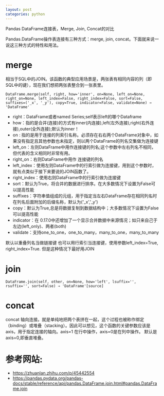 ```yaml
---
layout: post
categories: python
---
```


Pandas DataFrame连接表，Merge, Join, Concat的对比

Pandas.DataFrame操作表连接有三种方式：merge, join, concat。下面就来说一说这三种方式的特性和用法。

# merge
相当于SQL中的JOIN。该函数的典型应用场景是，两张表有相同内容的列（即SQL中的键），现在我们想把两张表整合到一张表里。
```
DataFrame.merge(self, right, how='inner', on=None, left_on=None, right_on=None, left_index=False, right_index=False, sort=False, suffixes=('_x', '_y'), copy=True, indicator=False, validate=None) → 'DataFrame'
```
- right：DataFrame或者named Series;self表示left的哪个Dataframe
- how：指的是合并(连接)的方式有inner(内连接),left(左外连接),right(右外连接),outer(全外连接);默认为inner！
- on : 指的是用于连接的列索引名称。必须存在右右两个DataFrame对象中，如果没有指定且其他参数也未指定，则以两个DataFrame的列名交集做为连接键
- left_on：左则DataFrame中用作连接键的列名;这个参数中左右列名不相同，但代表的含义相同时非常有用。
- right_on：右则DataFrame中用作 连接键的列名
- left_index：使用左则DataFrame中的行索引做为连接键，用到这个参数时，就有点类似于接下来要说的JOIN函数了。
- right_index：使用右则DataFrame中的行索引做为连接键
- sort：默认为True，将合并的数据进行排序。在大多数情况下设置为False可以提高性能
- suffixes：字符串值组成的元组，用于指定当左右DataFrame存在相同列名时在列名后面附加的后缀名称，默认为('_x','_y')
- copy：默认为True,总是将数据复制到数据结构中；大多数情况下设置为False可以提高性能
- indicator：在 0.17.0中还增加了一个显示合并数据中来源情况；如只来自己于左边(left_only)、两者(both)
- validate：支持one_to_one，one_to_many，many_to_one，many_to_many

默认以重叠列名当做链接键
也可以用行索引当连接键，使用参数left_index=True, right_index=True. 但是这种情况下最好用JOIN

# join
```
DataFrame.join(self, other, on=None, how='left', lsuffix='', rsuffix='', sort=False) → 'DataFrame'[source]
```


# concat
concat 轴向连接。就是单纯地把两个表拼在一起，这个过程也被称作绑定（binding）或堆叠（stacking）。因此可以想见，这个函数的关键参数应该是 axis，用于指定连接的轴向。axis=1 在行中操作，axis=0是在列中操作。
默认是axis=0,即垂直堆叠。

# 参考网站:
- https://zhuanlan.zhihu.com/p/45442554
- https://pandas.pydata.org/pandas-docs/stable/reference/api/pandas.DataFrame.join.html#pandas.DataFrame.join




